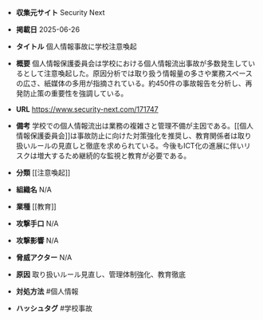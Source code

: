 - **収集元サイト**
Security Next

- **掲載日**
2025-06-26

- **タイトル**
個人情報事故に学校注意喚起

- **概要**
個人情報保護委員会は学校における個人情報流出事故が多数発生しているとして注意喚起した。原因分析では取り扱う情報量の多さや業務スペースの広さ、紙媒体の多用が指摘されている。約450件の事故報告を分析し、再発防止策の重要性を強調している。

- **URL**
https://www.security-next.com/171747

- **備考**
学校での個人情報流出は業務の複雑さと管理不備が主因である。[[個人情報保護委員会]]は事故防止に向けた対策強化を推奨し、教育関係者は取り扱いルールの見直しと徹底を求められている。今後もICT化の進展に伴いリスクは増大するため継続的な監視と教育が必要である。

- **分類**
[[注意喚起]]

- **組織名**
N/A

- **業種**
[[教育]]

- **攻撃手口**
N/A

- **攻撃影響**
N/A

- **脅威アクター**
N/A

- **原因**
取り扱いルール見直し、管理体制強化、教育徹底

- **対処方法**
#個人情報

- **ハッシュタグ**
#学校事故

